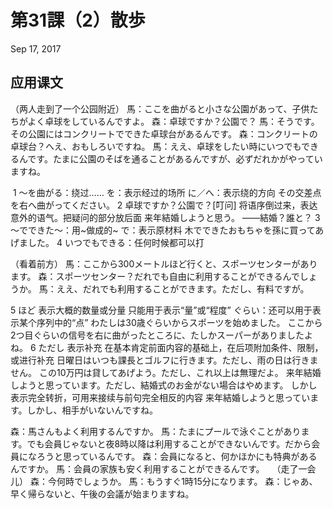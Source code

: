 # 第31課（2）散歩
Sep 17, 2017

## 应用课文
（两人走到了一个公园附近）
馬：ここを曲がると小さな公園があって、子供たちがよく卓球をしているんですよ。
森：卓球ですか？公園で？
馬：そうです。その公園にはコンクリートでできた卓球台があるんです。
森：コンクリートの卓球台？へえ、おもしろいですね。
馬：ええ、卓球をしたい時にいつでもできるんです。たまに公園のそばを通ることがあるんですが、必ずだれかがやっていますね。

 1
～を曲がる：绕过……
を：表示经过的场所
に／へ：表示绕的方向
その交差点を右へ曲がってください。
2
卓球ですか？公園で？[叮问]
将语序倒过来，表达意外的语气。把疑问的部分放后面
来年結婚しようと思う。
——結婚？誰と？
3
～でできた～：用~做成的~
で：表示原材料
木でできたおもちゃを孫に買ってあげました。
4
いつでもできる：任何时候都可以打

（看着前方）
馬：ここから300メートルほど行くと、スポーツセンターがあります。
森：スポーツセンター？だれでも自由に利用することができるんでしょうか。
馬：ええ、だれでも利用することができます。ただし、有料ですが。

5
ほど
表示大概的数量或分量
只能用于表示“量”或“程度”
ぐらい：还可以用于表示某个序列中的“点”
わたしは30歳ぐらいからスポーツを始めました。
ここから2つ目ぐらいの信号を右に曲がったところに、たしかスーパーがありましたよね。
6
ただし
表示补充
在基本肯定前面内容的基础上，在后项附加条件、限制，或进行补充
日曜日はいつも課長とゴルフに行きます。ただし、雨の日は行きません。
この10万円は貸してあげよう。ただし、これ以上は無理だよ。
来年結婚しようと思っています。ただし、結婚式のお金がない場合はやめます。
しかし
表示完全转折，可用来接续与前句完全相反的内容
来年結婚しようと思っています。しかし、相手がいないんですね。

森：馬さんもよく利用するんですか。
馬：たまにプールで泳ぐことがあります。でも会員じゃないと夜8時以降は利用することができないんです。だから会員になろうと思っているんです。
森：会員になると、何かほかにも特典があるんですか。
馬：会員の家族も安く利用することができるんです。
 
（走了一会儿）
森：今何時でしょうか。
馬：もうすぐ1時15分になります。
森：じゃあ、早く帰らないと、午後の会議が始まりますね。
